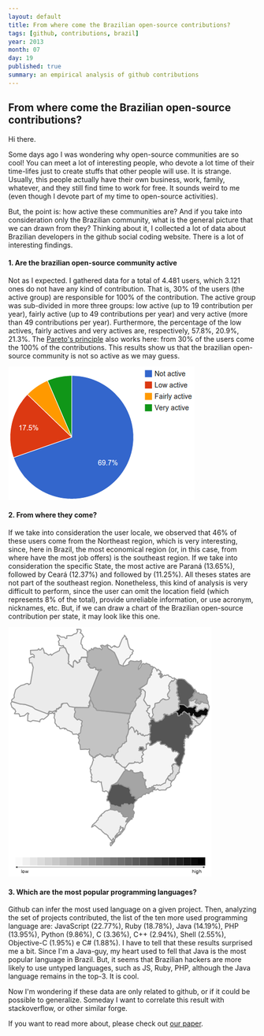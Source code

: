 ```yaml
---
layout: default
title: From where come the Brazilian open-source contributions?
tags: [github, contributions, brazil]
year: 2013
month: 07
day: 19
published: true
summary: an empirical analysis of github contributions
---
```


## From where come the Brazilian open-source contributions? ##

Hi there.

Some days ago I was wondering why open-source communities are so cool! You can meet a lot of interesting people, who devote a lot time of their time-lifes just to create stuffs that other people will use. It is strange. Usually, this people actually have their own business, work, family, whatever, and they still find time to work for free. It sounds weird to me (even though I devote part of my time to open-source activities).

But, the point is: how active these communities are? And if you take into consideration only the Brazilian community, what is the general picture that we can drawn from they? Thinking about it, I collected a lot of data about Brazilian developers in the github social coding website. There is a lot of interesting findings.

<h4>1. Are the brazilian open-source community active</h4>

Not as I expected. I gathered data for a total of 4.481 users, which 3.121 ones do not have any kind of contribution. That is, 30% of the users (the active group) are responsible for 100% of the contribution. The active group was sub-divided in more three groups: low active (up to 19 contribution per year),  fairly active (up to 49 contributions per year) and very active (more than 49 contributions per year). Furthermore, the percentage of the low actives, fairly actives and very actives are, respectively, 57.8%, 20.9%, 21.3%. The <a href="http://en.wikipedia.org/wiki/Pareto_principle">Pareto's principle</a> also works here: from 30% of the users come the 100% of the contributions. This results show us that the brazilian open-source community is not so active as we may guess.

<img src='/images/post3/users-active-percentage.png'/>


<h4>2. From where they come?</h4>

If we take into consideration the user locale, we observed that 46% of these users come from the Northeast region, which is very interesting, since, here in Brazil, the most economical region (or, in this case, from where have the most job offers) is the southeast region. If we take into consideration the specific State, the most active are Paraná (13.65%), followed by Ceará (12.37%) and followed by (11.25%). All theses states are not part of the southeast region. Nonetheless, this kind of analysis is very difficult to perform, since the user can omit the location field (which represents 8% of the total), provide unreliable information, or use acronym, nicknames, etc. But, if we can draw a chart of the Brazilian open-source contribution per state, it may look like this one.

<img src='/images/post3/total_commits.png'/>

<h4>3. Which are the most popular programming languages?</h4>

Github can infer the most used language on a given project. Then, analyzing the set of projects contributed, the list of the ten more used programming language are: JavaScript (22.77%), Ruby (18.78%), Java (14.19%), PHP (13.95%), Python (9.86%), C (3.36%), C++ (2.94%), Shell (2.55%), Objective-C (1.95%) e C# (1.88%). I have to tell that these results surprised me a bit. Since I'm a Java-guy, my heart used to fell that Java is the most popular language in Brazil. But, it seems that Brazilian hackers are more likely to use untyped languages, such as JS, Ruby, PHP, although the Java language remains in the top-3. It is cool.

Now I'm wondering if these data are only related to github, or if it could be possible to generalize. Someday I want to correlate this result with stackoverflow, or other similar forge.

If you want to read more about, please check out [our paper](http://gustavopinto.github.io/lost+found/oss2014.pdf).
